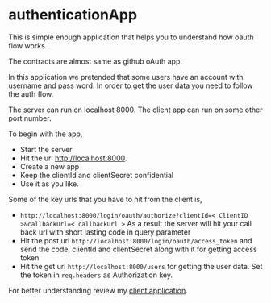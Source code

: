 # authenticationApp

This is simple enough application that helps you to understand how oauth flow works.

The contracts are almost same as github oAuth app.

In this application we pretended that some users have an account with username and pass word. In order to get the user data you need to follow the auth flow.

The server can run on localhost 8000. The client app can run on some other port number.

To begin with the app,

- Start the server
- Hit the url [http://localhost:8000](http://localhost:8000).
- Create a new app
- Keep the clientId and clientSecret confidential
- Use it as you like.

Some of the key urls that you have to hit from the client is,

- ```http://localhost:8000/login/oauth/authorize?clientId=< ClientID >&callbackUrl=< callbackUrl >```  As a result the server will hit your call back url with short lasting code in query parameter
- Hit the post url ```http://localhost:8000/login/oauth/access_token``` and send the code, clientId and clientSecret along with it for getting access token
- Hit the get url ```http://localhost:8000/users``` for getting the user data. Set the token in ```req.headers``` as Authorization key.

For better understanding review my [client application](https://github.com/satheesh-chandran/authenticationClient).
